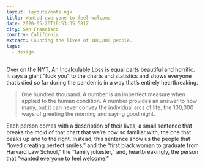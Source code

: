 ```yaml
---
layout: layouts/note.njk
title: Wanted everyone to feel welcome
date: 2020-05-26T16:53:35.581Z
city: San Francisco
country: California
extract: Counting the lives of 100,000 people.
tags:
  - design
---
```


Over on the NYT, [An Incalculable Loss](https://www.nytimes.com/interactive/2020/05/24/us/us-coronavirus-deaths-100000.html) is equal parts beautiful and horrific. It says a giant “fuck you” to the charts and statistics and shows everyone that’s died so far during the pandemic in a way that’s entirely heartbreaking.

> One hundred thousand. A number is an imperfect measure when applied to the human condition. A number provides an answer to how many, but it can never convey the individual arcs of life, the 100,000 ways of greeting the morning and saying good night.

Each person comes with a description of their lives, a small sentence that breaks the mold of that chart that we’re now so familiar with, the one that peaks up and to the right. Instead, this sentence show us the people that “loved creating perfect smiles,” and the “first black woman to graduate from Harvard Law School,” the “family jokester,” and, heartbreakingly, the person that “wanted everyone to feel welcome.”

